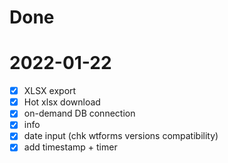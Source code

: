 # Done

# 2022-01-22

- [x] XLSX export
- [x] Hot xlsx download
- [x] on-demand DB connection
- [x] info
- [x] date input (chk wtforms versions compatibility)
- [x] add timestamp + timer
